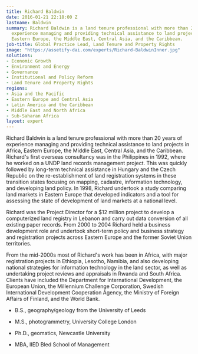 ```yaml
---
title: Richard Baldwin
date: 2016-01-21 22:18:00 Z
lastname: Baldwin
summary: Richard Baldwin is a land tenure professional with more than 20 years of
  experience managing and providing technical assistance to land projects in Africa,
  Eastern Europe, the Middle East, Central Asia, and the Caribbean.
job-title: Global Practice Lead, Land Tenure and Property Rights
image: "https://assetify-dai.com/experts/Richard-BaldwinInner.jpg"
solutions:
- Economic Growth
- Environment and Energy
- Governance
- Institutional and Policy Reform
- Land Tenure and Property Rights
regions:
- Asia and the Pacific
- Eastern Europe and Central Asia
- Latin America and the Caribbean
- Middle East and North Africa
- Sub-Saharan Africa
layout: expert
---
```


Richard Baldwin is a land tenure professional with more than 20 years of experience managing and providing technical assistance to land projects in Africa, Eastern Europe, the Middle East, Central Asia, and the Caribbean. Richard's first overseas consultancy was in the Philippines in 1992, where he worked on a UNDP land records management project. This was quickly followed by long-term technical assistance in Hungary and the Czech Republic on the re-establishment of land registration systems in these transition states focusing on mapping, cadastre, information technology, and developing land policy. In 1998, Richard undertook a study comparing land markets in Eastern Europe that developed indicators and a tool for assessing the state of development of land markets at a national level.

Richard was the Project Director for a $12 million project to develop a computerized land registry in Lebanon and carry out data conversion of all existing paper records. From 2000 to 2004 Richard held a business development role and undertook short-term policy and business strategy and registration projects across Eastern Europe and the former Soviet Union territories.

From the mid-2000s most of Richard's work has been in Africa, with major registration projects in Ethiopia, Lesotho, Namibia, and also developing national strategies for information technology in the land sector, as well as undertaking project reviews and appraisals in Rwanda and South Africa. Clients have included the Department for International Development, the European Union, the Millennium Challenge Corporation, Swedish International Development Cooperation Agency, the Ministry of Foreign Affairs of Finland, and the World Bank.

* B.S., geography/geology from the University of Leeds

* M.S., photogrammetry, University College London

* Ph.D., geomatics, Newcastle University

* MBA, IIED Bled School of Management